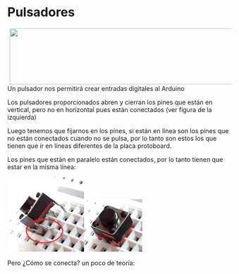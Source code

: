 
# Pulsadores

<img width="527" height="127" style="float: left; margin: 1px 5px;" src="https://i1.wp.com/picmania.garcia-cuervo.net/images/vdiv9.gif" />

Un pulsador nos permitirá crear entradas digitales al Arduino

Los pulsadores proporcionados abren y cierran los pines que están en vertical, pero no en horizontal pues están conectados (ver figura de la izquierda)





Luego tenemos que fijarnos en los pines, si están en línea son los pines que no están conectados cuando no se pulsa, por lo tanto son estos los que tienen que ir en líneas diferentes de la placa protoboard.

Los pines que están en paralelo están conectados, por lo tanto tienen que estar en la misma línea:

<img width="174" height="170" src="img/pulsador-1.png" /><img width="132" height="119" src="img/pulsador-2.png" />



Pero ¿Cómo se conecta? un poco de teoría:

